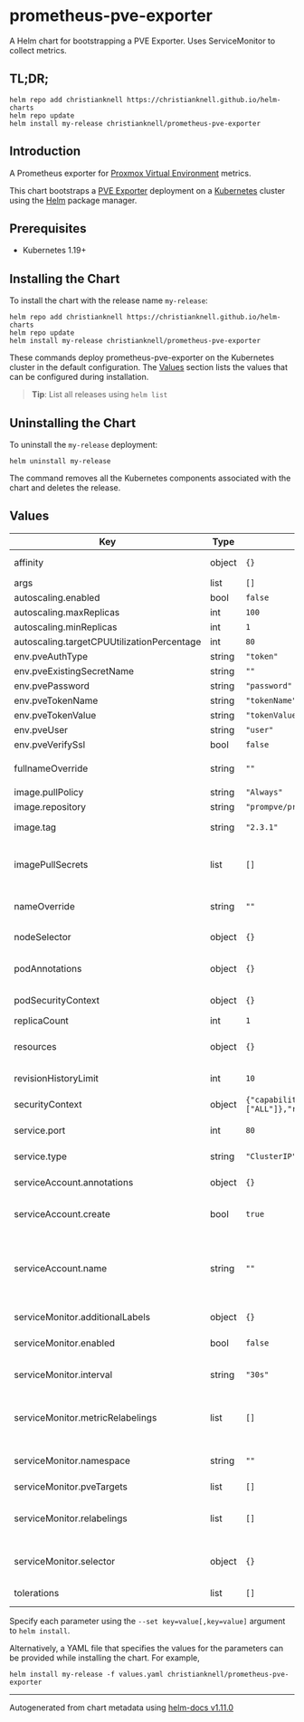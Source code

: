 # prometheus-pve-exporter

A Helm chart for bootstrapping a PVE Exporter. Uses ServiceMonitor to collect metrics.

## TL;DR;

```console
helm repo add christianknell https://christianknell.github.io/helm-charts
helm repo update
helm install my-release christianknell/prometheus-pve-exporter
```

## Introduction

A Prometheus exporter for [Proxmox Virtual Environment](https://proxmox.com/en/proxmox-ve) metrics.

This chart bootstraps a [PVE Exporter](https://github.com/prometheus-pve/prometheus-pve-exporter) deployment on a [Kubernetes](http://kubernetes.io) cluster using the [Helm](https://helm.sh) package manager.

## Prerequisites

- Kubernetes 1.19+

## Installing the Chart

To install the chart with the release name `my-release`:

```console
helm repo add christianknell https://christianknell.github.io/helm-charts
helm repo update
helm install my-release christianknell/prometheus-pve-exporter
```

These commands deploy prometheus-pve-exporter on the Kubernetes cluster in the default configuration. The [Values](#values) section lists the values that can be configured during installation.

> **Tip**: List all releases using `helm list`

## Uninstalling the Chart

To uninstall the `my-release` deployment:

```console
helm uninstall my-release
```

The command removes all the Kubernetes components associated with the chart and deletes the release.

## Values

| Key                                        | Type   | Default                                                                                                 | Description                                                                                                            |
| ------------------------------------------ | ------ | ------------------------------------------------------------------------------------------------------- | ---------------------------------------------------------------------------------------------------------------------- |
| affinity                                   | object | `{}`                                                                                                    | Affinity settings for pod assignment                                                                                   |
| args                                       | list   | `[]`                                                                                                    |                                                                                                                        |
| autoscaling.enabled                        | bool   | `false`                                                                                                 |                                                                                                                        |
| autoscaling.maxReplicas                    | int    | `100`                                                                                                   |                                                                                                                        |
| autoscaling.minReplicas                    | int    | `1`                                                                                                     |                                                                                                                        |
| autoscaling.targetCPUUtilizationPercentage | int    | `80`                                                                                                    |                                                                                                                        |
| env.pveAuthType                            | string | `"token"`                                                                                               |                                                                                                                        |
| env.pveExistingSecretName                  | string | `""`                                                                                                    |                                                                                                                        |
| env.pvePassword                            | string | `"password"`                                                                                            |                                                                                                                        |
| env.pveTokenName                           | string | `"tokenName"`                                                                                           |                                                                                                                        |
| env.pveTokenValue                          | string | `"tokenValue"`                                                                                          |                                                                                                                        |
| env.pveUser                                | string | `"user"`                                                                                                |                                                                                                                        |
| env.pveVerifySsl                           | bool   | `false`                                                                                                 |                                                                                                                        |
| fullnameOverride                           | string | `""`                                                                                                    | String to fully override `"prometheus-pve-exporter.fullname"`                                                          |
| image.pullPolicy                           | string | `"Always"`                                                                                              | image pull policy                                                                                                      |
| image.repository                           | string | `"prompve/prometheus-pve-exporter"`                                                                     | image repository                                                                                                       |
| image.tag                                  | string | `"2.3.1"`                                                                                               | Overrides the image tag                                                                                                |
| imagePullSecrets                           | list   | `[]`                                                                                                    | If defined, uses a Secret to pull an image from a private Docker registry or repository.                               |
| nameOverride                               | string | `""`                                                                                                    | Provide a name in place of `prometheus-pve-exporter`                                                                   |
| nodeSelector                               | object | `{}`                                                                                                    | Node labels for pod assignment                                                                                         |
| podAnnotations                             | object | `{}`                                                                                                    | Annotations to be added to exporter pods                                                                               |
| podSecurityContext                         | object | `{}`                                                                                                    | pod-level security context                                                                                             |
| replicaCount                               | int    | `1`                                                                                                     | Number of replicas                                                                                                     |
| resources                                  | object | `{}`                                                                                                    | Resource limits and requests for the controller pods.                                                                  |
| revisionHistoryLimit                       | int    | `10`                                                                                                    | The number of old ReplicaSets to retain                                                                                |
| securityContext                            | object | `{"capabilities":{"drop":["ALL"]},"readOnlyRootFilesystem":true,"runAsNonRoot":true,"runAsUser":65534}` | container-level security context                                                                                       |
| service.port                               | int    | `80`                                                                                                    | Kubernetes port where service is exposed                                                                               |
| service.type                               | string | `"ClusterIP"`                                                                                           | Kubernetes service type                                                                                                |
| serviceAccount.annotations                 | object | `{}`                                                                                                    | Annotations to add to the service account                                                                              |
| serviceAccount.create                      | bool   | `true`                                                                                                  | Specifies whether a service account should be created                                                                  |
| serviceAccount.name                        | string | `""`                                                                                                    | The name of the service account to use. If not set and create is true, a name is generated using the fullname template |
| serviceMonitor.additionalLabels            | object | `{}`                                                                                                    | Prometheus ServiceMonitor labels                                                                                       |
| serviceMonitor.enabled                     | bool   | `false`                                                                                                 | Enable a prometheus ServiceMonitor                                                                                     |
| serviceMonitor.interval                    | string | `"30s"`                                                                                                 | Prometheus ServiceMonitor interval                                                                                     |
| serviceMonitor.metricRelabelings           | list   | `[]`                                                                                                    | Prometheus [MetricRelabelConfigs] to apply to samples before ingestion                                                 |
| serviceMonitor.namespace                   | string | `""`                                                                                                    | Prometheus ServiceMonitor namespace                                                                                    |
| serviceMonitor.pveTargets                  | list   | `[]`                                                                                                    | Prometheus                                                                                                             |
| serviceMonitor.relabelings                 | list   | `[]`                                                                                                    | Prometheus [RelabelConfigs] to apply to samples before scraping                                                        |
| serviceMonitor.selector                    | object | `{}`                                                                                                    | Prometheus ServiceMonitor selector                                                                                     |
| tolerations                                | list   | `[]`                                                                                                    | Toleration labels for pod assignment                                                                                   |

Specify each parameter using the `--set key=value[,key=value]` argument to `helm install`.

Alternatively, a YAML file that specifies the values for the parameters can be provided while installing the chart. For example,

```console
helm install my-release -f values.yaml christianknell/prometheus-pve-exporter
```

---

Autogenerated from chart metadata using [helm-docs v1.11.0](https://github.com/norwoodj/helm-docs/releases/v1.11.0)
